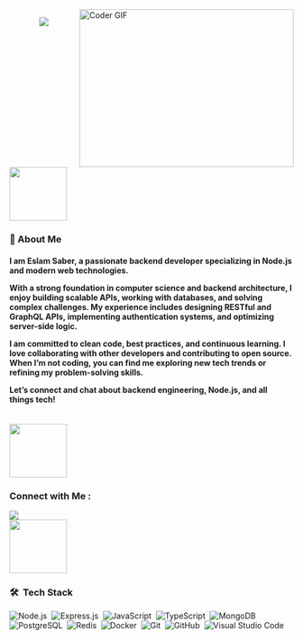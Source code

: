 <img align="right" src="https://github.com/abhisheknaiidu/abhisheknaiidu/blob/master/code.gif?raw=true" alt="Coder GIF" width="380" height="280">

<!--<h3 align="center">
  Welcome to Eslam Saber’s profile!
  <img src="https://media.giphy.com/media/hvRJCLFzcasrR4ia7z/giphy.gif" width="15">
</h3>-->

<!-- Typing SVG by DenverCoder1 - https://github.com/DenverCoder1/readme-typing-svg -->
<p align="center">
  <a href="https://github.com/DenverCoder1/readme-typing-svg"><img src="https://readme-typing-svg.herokuapp.com/?lines=I'm+Eslam+Saber;Backend+Node.js+Developer;Welcome+to+my+profile!&font=Fira%20Code&center=true&width=470&height=45&color=38B2AC&vCenter=true&size=22"></a>
</p> 
<br/>
<img align="center" src="https://github.com/Govindv7555/Govindv7555/blob/main/49e76e0596857673c5c80c85b84394c1.gif" width=45% height=95px>

<h3>🚀 About Me</h3> 
<h4>

I am Eslam Saber, a passionate backend developer specializing in Node.js and modern web technologies.

With a strong foundation in computer science and backend architecture, I enjoy building scalable APIs, working with databases, and solving complex challenges. My experience includes designing RESTful and GraphQL APIs, implementing authentication systems, and optimizing server-side logic.

I am committed to clean code, best practices, and continuous learning. I love collaborating with other developers and contributing to open source. When I’m not coding, you can find me exploring new tech trends or refining my problem-solving skills.

Let’s connect and chat about backend engineering, Node.js, and all things tech!
</h4>

<br/>
<img align="center" src="https://github.com/Govindv7555/Govindv7555/blob/main/49e76e0596857673c5c80c85b84394c1.gif" width=45% height=95px>

### Connect with Me :

<a href="https://www.linkedin.com/in/eslam-saber-096353203" target="_blank"><img src="https://img.shields.io/badge/Eslam%20Saber-0077B5?style=for-the-badge&logo=Linkedin&logoColor=white"/></a>
<br/>
<img align="center" src="https://github.com/Govindv7555/Govindv7555/blob/main/49e76e0596857673c5c80c85b84394c1.gif" width=45% height=95px>

### 🛠 &nbsp;Tech Stack

![Node.js](https://img.shields.io/badge/-Node.js-05122A?style=flat&logo=node.js)&nbsp;
![Express.js](https://img.shields.io/badge/-Express.js-05122A?style=flat&logo=express)&nbsp;
![JavaScript](https://img.shields.io/badge/-JavaScript-05122A?style=flat&logo=javascript)&nbsp;
![TypeScript](https://img.shields.io/badge/-TypeScript-05122A?style=flat&logo=typescript)&nbsp;
![MongoDB](https://img.shields.io/badge/-MongoDB-05122A?style=flat&logo=mongodb)&nbsp;
![PostgreSQL](https://img.shields.io/badge/-PostgreSQL-05122A?style=flat&logo=postgresql)&nbsp;
![Redis](https://img.shields.io/badge/-Redis-05122A?style=flat&logo=redis)&nbsp;
![Docker](https://img.shields.io/badge/-Docker-05122A?style=flat&logo=docker)&nbsp;
![Git](https://img.shields.io/badge/-Git-05122A?style=flat&logo=git)&nbsp;
![GitHub](https://img.shields.io/badge/-GitHub-05122A?style=flat&logo=github)&nbsp;
![Visual Studio Code](https://img.shields.io/badge/-Visual%20Studio%20Code-05122A?style=flat&logo=visual-studio-code&logoColor=007ACC)&nbsp;
